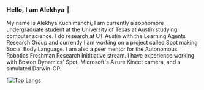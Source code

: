 ### Hello, I am Alekhya 👋

My name is Alekhya Kuchimanchi, I am currently a sophomore undergraduate student at the University of Texas at Austin studying computer science. 
I do research at UT Austin with the Learning Agents Research Group and currently I am working on a project called Spot making Social Body Language. I am also a peer mentor for the Autonomous Robotics Freshman Research Inititiative stream. I have experience working with Boston Dynamics' Spot, Microsoft's Azure Kinect camera, and a simulated Darwin-OP.

[[![Top Langs](https://github-readme-stats.vercel.app/api/top-langs/?username=alekhyaku&langs_count=8)](https://github.com/alekhyaku/github-readme-stats)
<!--
**alekhyaku/alekhyaku** is a ✨ _special_ ✨ repository because its `README.md` (this file) appears on your GitHub profile.

Here are some ideas to get you started:

- 🔭 I’m currently working on ...
- 🌱 I’m currently learning ...
- 👯 I’m looking to collaborate on ...
- 🤔 I’m looking for help with ...
- 💬 Ask me about ...
- 📫 How to reach me: ...
- 😄 Pronouns: ...
- ⚡ Fun fact: ...
-->
